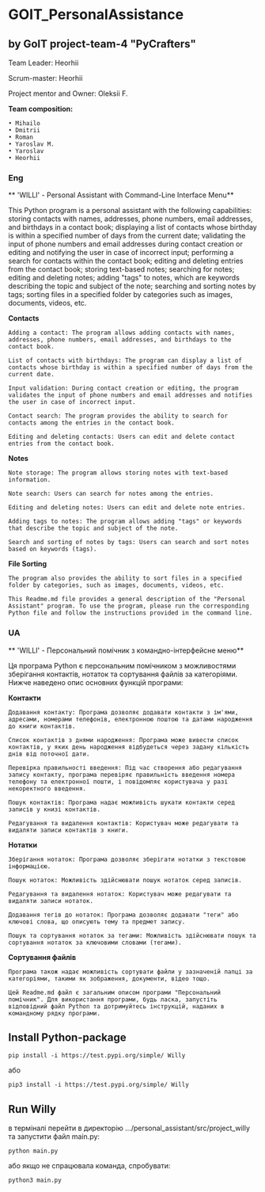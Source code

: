 # GOIT_PersonalAssistance

## by GoIT project-team-4 "PyCrafters"

Team Leader: Heorhii

Scrum-master: Heorhii

Project mentor and Owner: Oleksii F.

**Team composition:**

    • Mihailo 
    • Dmitrii 
    • Roman
    • Yaroslav M.
    • Yaroslav
    • Heorhii


### Eng
** 'WILLI' - Personal Assistant with Command-Line Interface Menu**

This Python program is a personal assistant with the following capabilities: storing contacts with names, addresses, phone numbers, email addresses, and birthdays in a contact book; displaying a list of contacts whose birthday is within a specified number of days from the current date; validating the input of phone numbers and email addresses during contact creation or editing and notifying the user in case of incorrect input; performing a search for contacts within the contact book; editing and deleting entries from the contact book; storing text-based notes; searching for notes; editing and deleting notes; adding "tags" to notes, which are keywords describing the topic and subject of the note; searching and sorting notes by tags; sorting files in a specified folder by categories such as images, documents, videos, etc.

**Contacts**

    Adding a contact: The program allows adding contacts with names, addresses, phone numbers, email addresses, and birthdays to the contact book.

    List of contacts with birthdays: The program can display a list of contacts whose birthday is within a specified number of days from the current date.

    Input validation: During contact creation or editing, the program validates the input of phone numbers and email addresses and notifies the user in case of incorrect input.

    Contact search: The program provides the ability to search for contacts among the entries in the contact book.

    Editing and deleting contacts: Users can edit and delete contact entries from the contact book.

**Notes**

    Note storage: The program allows storing notes with text-based information.

    Note search: Users can search for notes among the entries.

    Editing and deleting notes: Users can edit and delete note entries.

    Adding tags to notes: The program allows adding "tags" or keywords that describe the topic and subject of the note.

    Search and sorting of notes by tags: Users can search and sort notes based on keywords (tags).

**File Sorting**

    The program also provides the ability to sort files in a specified folder by categories, such as images, documents, videos, etc.

    This Readme.md file provides a general description of the "Personal Assistant" program. To use the program, please run the corresponding Python file and follow the instructions provided in the command line.

### UA
** 'WILLI' - Персональний помічник з командно-інтерфейсне меню**

Ця програма Python є персональним помічником з можливостями зберігання контактів, нотаток та сортування файлів за категоріями. Нижче наведено опис основних функцій програми:

**Контакти**

    Додавання контакту: Програма дозволяє додавати контакти з ім'ями, адресами, номерами телефонів, електронною поштою та датами народження до книги контактів.

    Список контактів з днями народження: Програма може вивести список контактів, у яких день народження відбудеться через задану кількість днів від поточної дати.

    Перевірка правильності введення: Під час створення або редагування запису контакту, програма перевіряє правильність введення номера телефону та електронної пошти, і повідомляє користувача у разі некоректного введення.

    Пошук контактів: Програма надає можливість шукати контакти серед записів у книзі контактів.

    Редагування та видалення контактів: Користувач може редагувати та видаляти записи контактів з книги.

**Нотатки**

    Зберігання нотаток: Програма дозволяє зберігати нотатки з текстовою інформацією.

    Пошук нотаток: Можливість здійснювати пошук нотаток серед записів.

    Редагування та видалення нотаток: Користувач може редагувати та видаляти записи нотаток.

    Додавання тегів до нотаток: Програма дозволяє додавати "теги" або ключові слова, що описують тему та предмет запису.

    Пошук та сортування нотаток за тегами: Можливість здійснювати пошук та сортування нотаток за ключовими словами (тегами).

**Сортування файлів**

    Програма також надає можливість сортувати файли у зазначеній папці за категоріями, такими як зображення, документи, відео тощо.

    Цей Readme.md файл є загальним описом програми "Персональний помічник". Для використання програми, будь ласка, запустіть    відповідний файл Python та дотримуйтесь інструкцій, наданих в командному рядку програми.
    
## Install Python-package

```
pip install -i https://test.pypi.org/simple/ Willy
```

або

```
pip3 install -i https://test.pypi.org/simple/ Willy
```

## Run Willy

в терміналі перейти в директорію .../personal_assistant/src/project_willy
та запустити файл main.py:

```
python main.py
```

або якщо не спрацювала команда, спробувати:

```
python3 main.py
```
